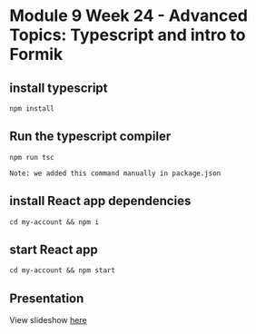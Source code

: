 # Module 9 Week 24 - Advanced Topics: Typescript and intro to Formik

## install typescript
```
npm install
```

## Run the typescript compiler
```
npm run tsc
```
`Note: we added this command manually in package.json`

## install React app dependencies
```
cd my-account && npm i
```

## start React app
```
cd my-account && npm start
```

## Presentation
View slideshow [here](https://docs.google.com/presentation/d/1ONuRHHwxIdxCYfnzxPxmLyjd6QV-S_deV3A2bTJkreU/edit?usp=sharing)